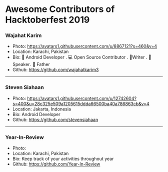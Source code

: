 # Awesome Contributors of Hacktoberfest 2019

### Wajahat Karim
- Photo: https://avatars1.githubusercontent.com/u/8867121?s=460&v=4
- Location: Karachi, Pakistan
- Bio: 📱 Android Developer . 💻 Open Source Contributor . 📝Writer . 🎤 Speaker . 👶 Father 
- Github: https://github.com/wajahatkarim3

-----------

### Steven Siahaan
- Photo: https://avatars1.githubusercontent.com/u/12742604?s=400&u=28c325e509a1205615ddda66500ba40a786863cb&v=4
- Location: Jakarta, Indonesia
- Bio: Android Developer 
- Github: https://github.com/stevensiahaan
***

### Year-In-Review
- Photo: 
- Location: Karachi, Pakistan
- Bio: Keep track of your activities throughout year
- Github: https://github.com/Year-In-Review
